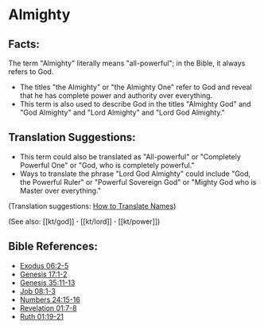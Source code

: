 # Almighty #

## Facts: ##

The term "Almighty" literally means "all-powerful"; in the Bible, it always refers to God.

* The titles "the Almighty" or "the Almighty One" refer to God and reveal that he has complete power and authority over everything.
* This term is also used to describe God in the titles "Almighty God" and "God Almighty" and "Lord Almighty" and "Lord God Almighty."

## Translation Suggestions: ##

* This term could also be translated as "All-powerful" or "Completely Powerful One" or "God, who is completely powerful."
* Ways to translate the phrase "Lord God Almighty" could include "God, the Powerful Ruler" or "Powerful Sovereign God" or "Mighty God who is Master over everything."

(Translation suggestions: [How to Translate Names](en/ta-vol1/translate/man/translate-names))

(See also: [[kt/god]] **·** [[kt/lord]] **·** [[kt/power]])

## Bible References: ##

* [Exodus 06:2-5](en/tn/exo/help/06/02)
* [Genesis 17:1-2](en/tn/gen/help/17/01)
* [Genesis 35:11-13](en/tn/gen/help/35/11)
* [Job 08:1-3](en/tn/job/help/08/01)
* [Numbers 24:15-16](en/tn/num/help/24/15)
* [Revelation 01:7-8](en/tn/rev/help/01/07)
* [Ruth 01:19-21](en/tn/rut/help/01/19)